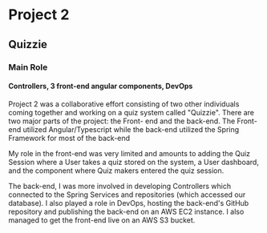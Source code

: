 # Project 2
## Quizzie

### Main Role
#### Controllers, 3 front-end angular components, DevOps

Project 2 was a collaborative effort consisting of two other individuals coming together and
 working on a quiz system called "Quizzie". There are two major parts of the project: the Front-
 end and the back-end. The Front-end utilized Angular/Typescript while the back-end utilized the
 Spring Framework for most of the back-end

My role in the front-end was very limited and amounts to adding the Quiz Session where a User
 takes a quiz stored on the system, a User dashboard, and the component where Quiz makers
 entered the quiz session. 

The back-end, I was more involved in developing Controllers which connected to the Spring Services
 and repositories (which accessed our database). I also played a role in DevOps, hosting the back-end's
 GitHub repository and publishing the back-end on an AWS EC2 instance. I also managed to get the 
 front-end live on an AWS S3 bucket.